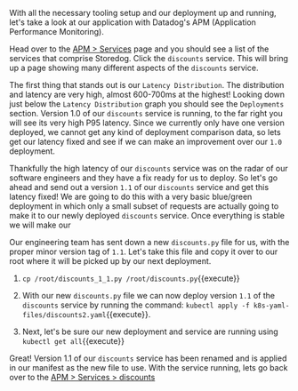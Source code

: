 With all the necessary tooling setup and our deployment up and running, let's take a look at our application with Datadog's APM (Application Performance Monitoring). 

Head over to the <a href="https://app.datadoghq.com/apm/services"> APM > Services</a> page and you should see a list of the services that comprise Storedog. Click the `discounts` service. This will bring up a page showing many different aspects of the `discounts` service.

The first thing that stands out is our `Latency Distribution`. The distribution and latency are very high, almost 600-700ms at the highest! Looking down just below the `Latency Distribution` graph you should see the `Deployments` section. Version 1.0 of our `discounts` service is running, to the far right you will see its very high P95 latency. Since we currently only have one version deployed, we cannot get any kind of deployment comparison data, so lets get our latency fixed and see if we can make an improvement over our `1.0` deployment. 

Thankfully the high latency of our `discounts` service was on the radar of our software engineers and they have a fix ready for us to deploy. So let's go ahead and send out a version `1.1` of our `discounts` service and get this latency fixed! We are going to do this with a very basic blue/green deployment in which only a small subset of requests are actually going to make it to our newly deployed `discounts` service. Once everything is stable we will make our

Our engineering team has sent down a new `discounts.py` file for us, with the proper minor version tag of `1.1`. Let's take this file and copy it over to our root where it will be picked up by our next deployment.

1. `cp /root/discounts_1_1.py /root/discounts.py`{{execute}}

1. With our new `discounts.py` file we can now deploy version `1.1` of the `discounts` service by running the command: `kubectl apply -f k8s-yaml-files/discounts2.yaml`{{execute}}.

1. Next, let's be sure our new deployment and service are running using `kubectl get all`{{execute}}

Great! Version 1.1 of our `discounts` service has been renamed and is applied in our manifest as the new file to use. With the service running, lets go back over to the <a href=https://app.datadoghq.com/apm/service/discounts>APM > Services > discounts</a>
